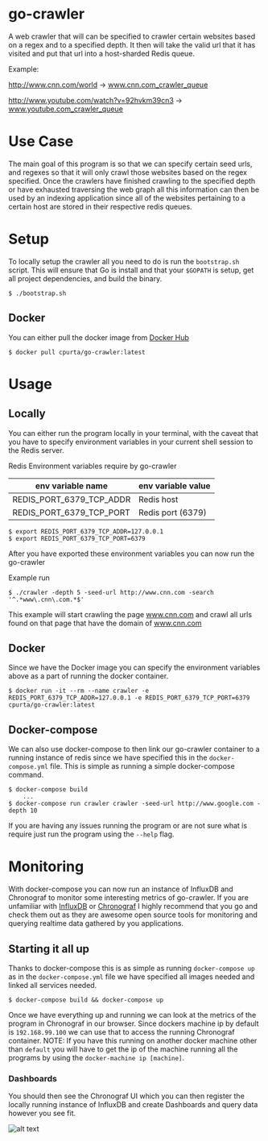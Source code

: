 # go-crawler

A web crawler that will can be specified to crawler certain websites based on a regex and to a specified depth.
It then will take the valid url that it has visited and put that url into a host-sharded Redis queue.

Example:

<http://www.cnn.com/world> -> www.cnn.com_crawler_queue

<http://www.youtube.com/watch?v=92hvkm39cn3> -> www.youtube.com_crawler_queue

# Use Case

The main goal of this program is so that we can specify certain seed urls, and regexes so that it will
only crawl those websites based on the regex specified. Once the crawlers have finished crawling to the
specified depth or have exhausted traversing the web graph all this information can then be used by an
indexing application since all of the websites pertaining to a certain host are stored in their respective
redis queues.

# Setup

To locally setup the crawler all you need to do is run the `bootstrap.sh` script. This will ensure that Go is
install and that your `$GOPATH` is setup, get all project dependencies, and build the binary.

```
$ ./bootstrap.sh
```

## Docker

You can either pull the docker image from [Docker Hub](https://hub.docker.com)

```
$ docker pull cpurta/go-crawler:latest
```

# Usage

## Locally

You can either run the program locally in your terminal, with the caveat that you have to specify environment
variables in your current shell session to the Redis server.

Redis Environment variables require by go-crawler

|    env variable name      |    env variable value |
| ------------------------- | --------------------- |
| REDIS_PORT_6379_TCP_ADDR  |   Redis host          |
| REDIS_PORT_6379_TCP_PORT  |   Redis port (6379)   |

```
$ export REDIS_PORT_6379_TCP_ADDR=127.0.0.1
$ export REDIS_PORT_6379_TCP_PORT=6379
```

After you have exported these environment variables you can now run the go-crawler

Example run

```
$ ./crawler -depth 5 -seed-url http://www.cnn.com -search '^.*www\.cnn\.com.*$'
```

This example will start crawling the page www.cnn.com and crawl all urls found on that page that have the domain of www.cnn.com

## Docker

Since we have the Docker image you can specify the environment variables above as a part of running the docker container.

```
$ docker run -it --rm --name crawler -e REDIS_PORT_6379_TCP_ADDR=127.0.0.1 -e REDIS_PORT_6379_TCP_PORT=6379 cpurta/go-crawler:latest
```

## Docker-compose

We can also use docker-compose to then link our go-crawler container to a running instance of redis since we have specified
this in the `docker-compose.yml` file. This is simple as running a simple docker-compose command.

```
$ docker-compose build
    ...
$ docker-compose run crawler crawler -seed-url http://www.google.com -depth 10
```

If you are having any issues running the program or are not sure what is require just run the program using the `--help` flag.


# Monitoring

With docker-compose you can now run an instance of InfluxDB and Chronograf to monitor some interesting metrics of go-crawler.
If you are unfamiliar with [InfluxDB](https://influxdata.com/) or [Chronograf](https://influxdata.com/time-series-platform/chronograf/)
I highly recommend that you go and check them out as they are awesome open source tools for monitoring and querying realtime data
gathered by you applications.

## Starting it all up

Thanks to docker-compose this is as simple as running `docker-compose up` as in the `docker-compose.yml` file we have specified all
images needed and linked all services needed.

```
$ docker-compose build && docker-compose up
```

Once we have everything up and running we can look at the metrics of the program in Chronograf in our browser. Since dockers machine
ip by default is `192.168.99.100` we can use that to access the running Chronograf container. NOTE: If you have this running on another
docker machine other than `default` you will have to get the ip of the machine running all the programs by using the
`docker-machine ip [machine]`.

### Dashboards

You should then see the Chronograf UI which you can then register the locally running instance of InfluxDB and create Dashboards
and query data however you see fit.

![alt text](https://github.com/cpurta/go-crawler/markdown/images/chronograf.png)

